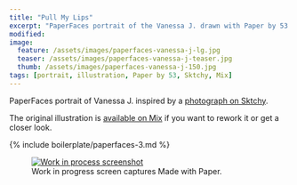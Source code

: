```yaml
---
title: "Pull My Lips"
excerpt: "PaperFaces portrait of the Vanessa J. drawn with Paper by 53 on an iPad."
modified: 
image: 
  feature: /assets/images/paperfaces-vanessa-j-lg.jpg
  teaser: /assets/images/paperfaces-vanessa-j-teaser.jpg
  thumb: /assets/images/paperfaces-vanessa-j-150.jpg
tags: [portrait, illustration, Paper by 53, Sktchy, Mix]
---
```


PaperFaces portrait of Vanessa J. inspired by a [photograph on Sktchy](http://sktchy.com/FxLxqH).

The original illustration is [available on Mix](https://mix.fiftythree.com/11098-Michael-Rose/1420093) if you want to rework it or get a closer look.

{% include boilerplate/paperfaces-3.md %}

<figure>
  <a href="{{ site.url }}/assets/images/paperfaces-vanessa-j-process-1-lg.jpg"><img src="{{ site.url }}/assets/images/paperfaces-vanessa-j-process-1-900.jpg" alt="Work in process screenshot"></a>
  <figcaption>Work in progress screen captures Made with Paper.</figcaption>
</figure>
